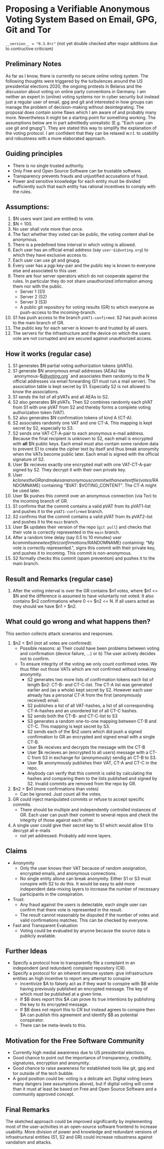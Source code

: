 # Proposing a Verifiable Anonymous Voting System Based on Email, GPG, Git and Tor

`__version__ = "0.3.0rc"` (not yet double checked after major additions due to contructive criticism)

## Preliminary Notes

As far as I know, there is currently no secure online voting system. The following thoughts were triggered by the turbulences around the US presidential elections 2020, the ongoing protests in Belarus and the discussion about voting on online party conventions in Germany. I am neither an expert in (online) voting systems nor in cyber security but instead just a regular user of email, gpg and git and interested in how groups can manage the problem of decision-making without desintegrating. The proposal does contain some flaws which I am aware of and probably many more. Nevertheless it might be a starting point for something working. The assumptions below are in part admittedly unrealistic (E.g. "Each user can use git and gnupg"). They are stated this way to simplify the explanation of the voting protocol. I am confident that they can be relaxed w.r.t. to usability and robustness with a more elaborated approach.

## Guiding principles

- There is no single trusted authority.
- Only Free and Open Source Software can be trustable software.
- Transparency prevents frauds and unjustified accusations of fraud.
- Power and sensitive knowledge for each entity must be divided sufficiently such that each entity has rational incentives to comply with the rules.

## Assumptions:

1. $N users want (and are entitled) to vote.
1. $N < 100.
2. No user shall vote more than once.
3. The fact whether they voted can be public, the voting content shall be anonymous.
4. There is a predefined time interval in which voting is allowed.
5. Each user has an official email address (say `user-$i@voting.org`) to which they have exclusive access to.
6. Each user can use git and gnupg.
7. Every user has a pgp key-pair and the public key is known to everyone else and associated to this user.
9. There are four server operators which do not cooperate against the rules. In particular they do not share unauthorized information among them nor with the public.
    - Server 1 (S1)
    - Server 2 (S2)
    - Server 3 (S3)
    - A public git repository for voting results (GR) to which everyone as push-access to the incoming-branch.
10. S1 has push access to the branch `pVAT1-confirmed`. S2 has push access to the main branch of GR.
12. The public key for each server is known to and trusted by all users.
11. The servers for the infrastructure and the device on which the users vote are not corrupted and are secured against unauthorized access.


## How it works (regular case)

1. S1 generates $N partial voting authorization tokens (pVATs).
1. S1 generate $N anonymous email addresses (AEAs) like `anonymous-$j@voting.org` and associates them randomly to the N official addresses via email forwarding (S1 must run a mail server). The association table is kept secret by S1. Especially S2 is not allowed to know the associations.
1. S1 sends the list of all pVATs and all AEAs to S2.
1. S2 also generates $N pVATs. Then S2 combines randomly each pVAT from S1 with one pVAT from S2 and thereby forms a complete voting authorization token (VAT).
1. S2 also generates $N confirmation tokens of kind A (CT-A).
1. S2 associates randomly one VAT and one CT-A. This mapping is kept secret by S2, especially to S3.
1. S2 sends one VAT-CT-A-pair to each anonymous e-mail address. Because the final recipient is unknown to S2, each email is encrypted with **all** $N public keys. Each email must also contain some random data to prevent S1 to create the cipher text by itself and thus break anonymity when the VATs become public later. Each email is signed with the official signature of S2.
1. User $k recieves exactly one encrypted mail with one VAT-CT-A-pair signed by S2. They decrypt it with their own private key.
1. User $k clones the GR and makes an anonymous commit with a new text file (votes/$RANDOMNAME) containing "$VAT: $VOTING_CONTENT". The CT-A might be used later.
1. User $k pushes this commit over an anonymous connection (via Tor) to the incoming branch of GR.
1. S1 confirms that the commit contains a valid pVAT from its pVAT1-list and pushes it to the `pVAT1-confirmed` branch.
1. S2 confirms that the commit contains a valid pVAT from its pVAT2-list and pushes it to the `main` branch.
1. User $k updates their version of the repo (`git pull`) and checks that their vote is correctly represented in the `main` branch.
1. After a random time delay (say 0.5 to 10 minutes) user $k commits a new text file (confirmations/$RANDOMNAME) containing: "My vote is correctly represented.", signs this commit with their private key, and pushes it to incoming. This commit is non-anonymous.
1. S2 formally checks this commit (spam prevention) and pushes it to the main branch.

## Result and Remarks (regular case)

1. After the voting interval is over the GR contains $n1 votes, where $n1 <= $N and the difference is assumed to have voluntarily not voted. It also contains $n2 confirmations where  0 <= $n2 <= N. If all users acted as they should we have $n1 = $n2.

## What could go wrong and what happens then?

This section collects attack scenarios and responses.

1. $n2 < $n1 (not all votes are confirmed):
    - Possible reasons: a) Their could have been problems between voting and confirmation (device failure, ...) or b) The user actively decides not to confirm.
    - To ensure integrity of the voting we only count confirmed votes. We thus filter out those VATs which are not confirmed without breaking anonymity.
        - S2 generates two more lists of confirmation tokens each list of length $n2: CT-B- and CT-C-list. The CT-A list was generated earlier and (as a whole) kept secret by S2. However each user already has a personal CT-A from the first (anonymously received) email.
        - S2 publishes a list of all VAT-hashes, a list of all corresponding CT-A-hashes and an unordered list of all CT-C hashes.
        - S2 sends both the CT-B- and CT-C-list to S3
        - S3 generates a random one-to-one mapping between CT-B and CT-C. This mapping is kept secret by S3.
        - S2 sends each of the $n2 users which did push a signed confirmation to GR an encrypted and signed email with a single CT-B.
        - User $k receives and decrypts the message with the CT-B
        - User $k recieves an (encrypted to all users) message with a CT-C from S3 in exchange for (anonymously) sendig an CT-B to S3.
        - User $k anonymously publishes their VAT, CT-A and CT-C in the repo.
        - Anybody can verify that this commit is valid by calculating the hashes and comparing them to the lists published and signed by S2. Invalid commits are removed from the repo by GR.
2. $n2 > $n1 (more confirmations than votes)
    - Can be ignored. Just count all the votes.
3. GR could inject manipulated commits or refuse to accept specific commits.
    - There should be multiple and independently controlled instances of GR. Each user can push their commit to several repos and check the integrity of those against each other.
4. A single user could give their secret key to S1 which would allow S1 to decrypt all e-mails
    - not yet addressed. Probably add more layers.


## Claims

- Anonymity
    - Only the user knows their VAT because of random assignation, encrypted emails, and anonymous connections.
    - No single entity allone can break anonymity. Either S1 or S3 must conspire with S2 to do this. It would be easy to add more independent data-mixing layers to increase the number of necessary participants in the conspiration.
- Trust:
    - Any fraud against the users is detectable, each single user can confirm that there vote is represented in the result.
    - The result cannot reasonably be disputed if the number of votes and valid confirmations matches. This can be checked by everyone.
- Fast and Transparent Evaluation
    - Voting could be evaluated by anyone because the source data is publicly available.

## Further Ideas

- Specify a protocol how to transparently file a complaint in an independent (and redundant) complaint repository (CR).
- Specify a protocol for an inherent immune system: give infrastructure entities an high incentive to report any attempt to conspire
    - incentivize $A to falsely act as if they want to conspire with $B while having previously published an encrypted message. The key of which must be published at a given time.
    - If $B does report this $A can prove its true intentions by publishing the key to its encrypted message.
    - If $B does not report this to CR but instead agrees to conspire then $A can publish this agreement and identify $B as potential conspirator.
    - There can be meta-levels to this.


## Motivation for the Free Software Community

- Currently high medial awareness due to US presidential elections.
- Good chance to point out the importance of transparency, credibility, signatures, encryption and anonymity.
- Good chance to raise awareness for established tools like git, gpg and tor outside of the tech bubble.
- A good position could be: voting is a delicate act. Digital voting bears many dangers (see assumptions above), but if digital voting will come than it must at least be based on Free and Open Source Software and a community approved concept.



## Final Remarks

The sketched approach could be improved significantly by implementing most of the user-activities in an open-source software frontend to increase usability. More division of power and knowledge and redundant versions of infrastructural entities (S1, S2 and GR) could increase robustness against vandalism and attacks.


